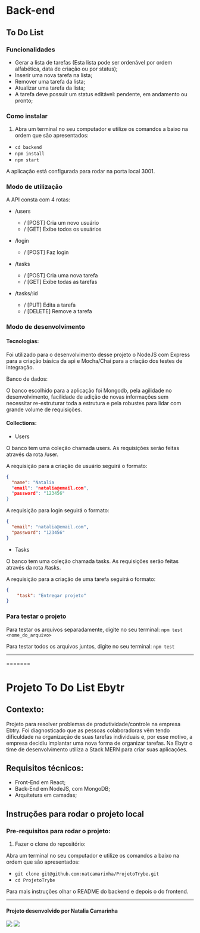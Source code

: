 # Back-end

## To Do List

### Funcionalidades

* Gerar a lista de tarefas (Esta lista pode ser ordenável por ordem alfabética, data de criação ou por status); 
* Inserir uma nova tarefa na lista; 
* Remover uma tarefa da lista; 
* Atualizar uma tarefa da lista; 
* A tarefa deve possuir um status editável: pendente, em andamento ou pronto;

### Como instalar

1. Abra um terminal no seu computador e utilize os comandos a baixo na ordem que são apresentados:

* `cd backend`
* `npm install`
* `npm start`

A aplicação está configurada para rodar na porta local 3001.

### Modo de utilização

A API consta com 4 rotas:

* /users
  * / [POST] Cria um novo usuário
  * / [GET] Exibe todos os usuários

* /login
  * / [POST] Faz login

* /tasks
  * / [POST] Cria uma nova tarefa
  * / [GET] Exibe todas as tarefas

* /tasks/:id
  * / [PUT] Edita a tarefa
  * / [DELETE] Remove a tarefa

### Modo de desenvolvimento

#### Tecnologias:

Foi utilizado para o desenvolvimento desse projeto o NodeJS com Express para a criação básica da api e Mocha/Chai para a criação dos testes de integração.

Banco de dados:

O banco escolhido para a aplicação foi Mongodb, pela agilidade no desenvolvimento, facilidade de adição de novas informações sem necessitar re-estruturar toda a estrutura e pela robustes para lidar com grande volume de requisições.

#### Collections:

* Users

O banco tem uma coleção chamada users. As requisições serão feitas através da rota /user.

A requisição para a criação de usuário seguirá o formato:

```json
{
  "name": "Natalia
  "email": "natalia@email.com",
  "password": "123456"
}
```

A requisição para login seguirá o formato:

```json
{
  "email": "natalia@email.com",
  "password": "123456"
}
```

* Tasks

O banco tem uma coleção chamada tasks. As requisições serão feitas através da rota /tasks.

A requisição para a criação de uma tarefa seguirá o formato:

```json
{
    "task": "Entregar projeto"
}
```

### Para testar o projeto

Para testar os arquivos separadamente, digite no seu terminal:
`npm test <nome_do_arquivo>`

Para testar todos os arquivos juntos, digite no seu terminal:
`npm test`

---
=======
# Projeto To Do List Ebytr

## Contexto:

Projeto para resolver problemas de produtividade/controle na empresa Ebtry. Foi diagnosticado que as pessoas colaboradoras vêm tendo dificuldade na organização de suas tarefas individuais e, por esse motivo, a empresa decidiu implantar uma nova forma de organizar tarefas. Na Ebytr o time de desenvolvimento utiliza a Stack MERN para criar suas aplicações.

## Requisitos técnicos:
* Front-End em React;
* Back-End em NodeJS, com MongoDB; 
* Arquitetura em camadas;

## Instruções para rodar o projeto local

### Pre-requisitos para rodar o projeto:

1. Fazer o clone do repositório: 

Abra um terminal no seu computador e utilize os comandos a baixo na ordem que são apresentados:

* `git clone git@github.com:natcamarinha/ProjetoTrybe.git`
* `cd ProjetoTrybe`

Para mais instruções olhar o README do backend e depois o do frontend.

--- 

#### Projeto desenvolvido por Natalia Camarinha

<a href="https://www.linkedin.com/in/nataliacamarinha/" target="_blank"><img src="https://img.shields.io/badge/-LinkedIn-%230077B5?style=for-the-badge&logo=linkedin&logoColor=white" target="_blank"></a> 
<a href = "mailto:natcamarinha@gmail.com"><img src="https://img.shields.io/badge/-Gmail-%23333?style=for-the-badge&logo=gmail&logoColor=white" target="_blank"></a>

